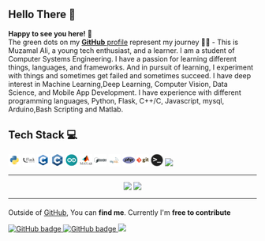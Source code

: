## Hello There 👋

**Happy to see you here!** :star_struck: <br> The green dots on my [**GitHub** profile](https://github.com/Ali-00) represent my journey :running_man: - This is Muzamal Ali, a young tech enthusiast, and a learner. I am a student of Computer Systems Engineering. I have a passion for learning different things, languages, and frameworks. And in pursuit of learning, I experiment with things and sometimes get failed and sometimes succeed. I have deep interest in Machine Learning,Deep Learning, Computer Vision, Data Science, and Mobile App Development. I have experience with different programming languages, Python, Flask, C++/C, Javascript, mysql, Arduino,Bash Scripting and Matlab.
</p>

## Tech Stack :computer:
<code><img height="25" src="https://raw.githubusercontent.com/github/explore/80688e429a7d4ef2fca1e82350fe8e3517d3494d/topics/python/python.png"></code>
<code><img height="25" src="https://raw.githubusercontent.com/github/explore/80688e429a7d4ef2fca1e82350fe8e3517d3494d/topics/flask/flask.png"></code>
<code><img height="25" src="https://raw.githubusercontent.com/github/explore/80688e429a7d4ef2fca1e82350fe8e3517d3494d/topics/c/c.png"></code>
<code><img height="25" src="https://raw.githubusercontent.com/github/explore/80688e429a7d4ef2fca1e82350fe8e3517d3494d/topics/cpp/cpp.png"></code>
<code><img height="25" src="https://raw.githubusercontent.com/github/explore/80688e429a7d4ef2fca1e82350fe8e3517d3494d/topics/arduino/arduino.png"></code>
<code><img height="25" src="https://raw.githubusercontent.com/github/explore/80688e429a7d4ef2fca1e82350fe8e3517d3494d/topics/matlab/matlab.png"></code>
<code><img height="25" src="https://raw.githubusercontent.com/github/explore/80688e429a7d4ef2fca1e82350fe8e3517d3494d/topics/bash/bash.png"></code>
<code><img height="25" src="https://raw.githubusercontent.com/github/explore/80688e429a7d4ef2fca1e82350fe8e3517d3494d/topics/mysql/mysql.png"></code>
<code><img height="25" src="https://raw.githubusercontent.com/github/explore/80688e429a7d4ef2fca1e82350fe8e3517d3494d/topics/php/php.png"></code>
<code><img height="25" src="https://raw.githubusercontent.com/github/explore/80688e429a7d4ef2fca1e82350fe8e3517d3494d/topics/git/git.png"></code>
<code><img height="25" src="https://raw.githubusercontent.com/github/explore/80688e429a7d4ef2fca1e82350fe8e3517d3494d/topics/terminal/terminal.png"></code>
<code><img height="25" src="https://i.pinimg.com/564x/25/a8/5d/25a85d9e5057430d82273a3c75e73014.jpg"></code>

---

<p align="center">
  <img width="65%" src="https://github-readme-stats.vercel.app/api?username=Ali-00&show_icons=true&title_color=fff&icon_color=79ff97&text_color=9f9f9f&bg_color=151515" />
  <img width="27%" src="https://github-readme-stats.vercel.app/api/top-langs/?username=Ali-00&count_icons=true&title_color=fff&icon_color=79ff97&text_color=9f9f9f&bg_color=151515" />
</p>

---
####

Outside of [GitHub](https://github.com/Ali-00/), You can **find me**. Currently I'm **free to contribute**

<p >
  <a href="https://github.com/shahsomething?tab=followers">
    <img src="https://komarev.com/ghpvc/?username=Ali-00&color=blue&label=Profile+Views" alt="GitHub badge" />
  </a>
  <a href="https://github.com/shahsomething?tab=followers">
    <img src="https://img.shields.io/github/followers/Ali-00?label=follow&style=social" alt="GitHub badge" />
  </a>
  <a href="https://www.linkedin.com/in/muzamal-ali-2a79a7172/">
    <img src="https://img.shields.io/badge/-Muzamal Ali-blue?style=flat-square&logo=Linkedin&logoColor=white&link=https://www.linkedin.com/in/muzamal-ali-2a79a7172/" />
  </a>
</p>
